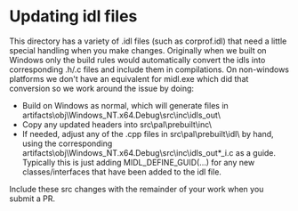 # Updating idl files

This directory has a variety of .idl files (such as corprof.idl) that need a little special handling when you make changes. Originally when we built on Windows only
the build rules would automatically convert the idls into corresponding .h/.c files and include them in compilations. On non-windows platforms we don't have an equivalent
for midl.exe which did that conversion so we work around the issue by doing:

- Build on Windows as normal, which will generate files in artifacts\obj\Windows_NT.x64.Debug\src\inc\idls_out\
- Copy any updated headers into src\pal\prebuilt\inc\
- If needed, adjust any of the .cpp files in src\pal\prebuilt\idl\ by hand, using the corresponding artifacts\obj\Windows_NT.x64.Debug\src\inc\idls_out\*_i.c as a guide. Typically
this is just adding MIDL_DEFINE_GUID(...) for any new classes/interfaces that have been added to the idl file.

Include these src changes with the remainder of your work when you submit a PR.